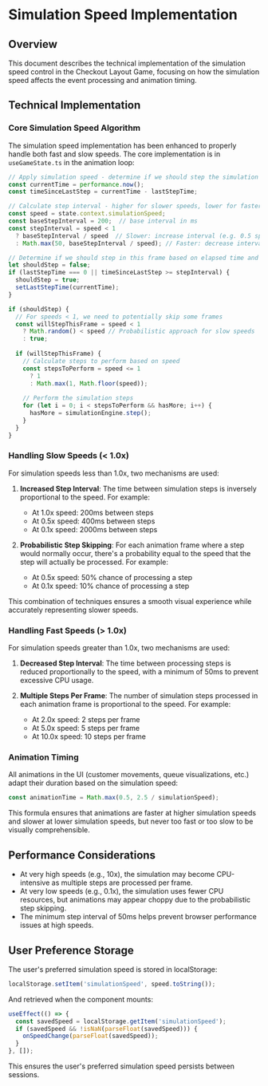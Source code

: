 # Simulation Speed Implementation

## Overview
This document describes the technical implementation of the simulation speed control in the Checkout Layout Game, focusing on how the simulation speed affects the event processing and animation timing.

## Technical Implementation

### Core Simulation Speed Algorithm

The simulation speed implementation has been enhanced to properly handle both fast and slow speeds. The core implementation is in `useGameState.ts` in the animation loop:

```typescript
// Apply simulation speed - determine if we should step the simulation in this frame
const currentTime = performance.now();
const timeSinceLastStep = currentTime - lastStepTime;

// Calculate step interval - higher for slower speeds, lower for faster speeds
const speed = state.context.simulationSpeed;
const baseStepInterval = 200;  // base interval in ms
const stepInterval = speed < 1 
  ? baseStepInterval / speed  // Slower: increase interval (e.g. 0.5 speed = 400ms interval)
  : Math.max(50, baseStepInterval / speed); // Faster: decrease interval with a min of 50ms

// Determine if we should step in this frame based on elapsed time and speed
let shouldStep = false;
if (lastStepTime === 0 || timeSinceLastStep >= stepInterval) {
  shouldStep = true;
  setLastStepTime(currentTime);
}

if (shouldStep) {
  // For speeds < 1, we need to potentially skip some frames
  const willStepThisFrame = speed < 1 
    ? Math.random() < speed // Probabilistic approach for slow speeds
    : true;
    
  if (willStepThisFrame) {
    // Calculate steps to perform based on speed
    const stepsToPerform = speed <= 1 
      ? 1 
      : Math.max(1, Math.floor(speed));
    
    // Perform the simulation steps
    for (let i = 0; i < stepsToPerform && hasMore; i++) {
      hasMore = simulationEngine.step();
    }
  }
}
```

### Handling Slow Speeds (< 1.0x)

For simulation speeds less than 1.0x, two mechanisms are used:

1. **Increased Step Interval**: The time between simulation steps is inversely proportional to the speed. For example:
   - At 1.0x speed: 200ms between steps
   - At 0.5x speed: 400ms between steps
   - At 0.1x speed: 2000ms between steps

2. **Probabilistic Step Skipping**: For each animation frame where a step would normally occur, there's a probability equal to the speed that the step will actually be processed. For example:
   - At 0.5x speed: 50% chance of processing a step
   - At 0.1x speed: 10% chance of processing a step

This combination of techniques ensures a smooth visual experience while accurately representing slower speeds.

### Handling Fast Speeds (> 1.0x)

For simulation speeds greater than 1.0x, two mechanisms are used:

1. **Decreased Step Interval**: The time between processing steps is reduced proportionally to the speed, with a minimum of 50ms to prevent excessive CPU usage.

2. **Multiple Steps Per Frame**: The number of simulation steps processed in each animation frame is proportional to the speed. For example:
   - At 2.0x speed: 2 steps per frame
   - At 5.0x speed: 5 steps per frame
   - At 10.0x speed: 10 steps per frame

### Animation Timing

All animations in the UI (customer movements, queue visualizations, etc.) adapt their duration based on the simulation speed:

```typescript
const animationTime = Math.max(0.5, 2.5 / simulationSpeed);
```

This formula ensures that animations are faster at higher simulation speeds and slower at lower simulation speeds, but never too fast or too slow to be visually comprehensible.

## Performance Considerations

- At very high speeds (e.g., 10x), the simulation may become CPU-intensive as multiple steps are processed per frame.
- At very low speeds (e.g., 0.1x), the simulation uses fewer CPU resources, but animations may appear choppy due to the probabilistic step skipping.
- The minimum step interval of 50ms helps prevent browser performance issues at high speeds.

## User Preference Storage

The user's preferred simulation speed is stored in localStorage:

```typescript
localStorage.setItem('simulationSpeed', speed.toString());
```

And retrieved when the component mounts:

```typescript
useEffect(() => {
  const savedSpeed = localStorage.getItem('simulationSpeed');
  if (savedSpeed && !isNaN(parseFloat(savedSpeed))) {
    onSpeedChange(parseFloat(savedSpeed));
  }
}, []);
```

This ensures the user's preferred simulation speed persists between sessions.
